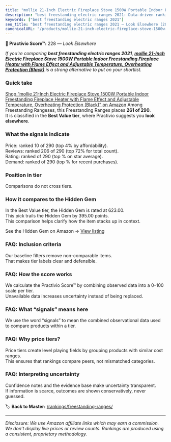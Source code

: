```yaml
---
title: "mollie 21-Inch Electric Fireplace Stove 1500W Portable Indoor Freestanding Fireplace Heater with Flame Effect and Adjustable Temperature, Overheating Protection (Black)"
description: "best freestanding electric ranges 2021: Data-driven ranking using the Practivio Score™. Positioned by quality, value, demand, findability, momentum."
keywords: ["best freestanding electric ranges 2021"]
seo_title: "best freestanding electric ranges 2021 — Look Elsewhere (2025)"
canonicalURL: "/products/mollie-21-inch-electric-fireplace-stove-1500w-portable-indoor-freestanding-fireplace-heater-with-flame-effect-and-adjustable-temperature-overheating-protection-black-B0CM5NMYTF/"
---
```


**🚫 Practivio Score™:** 228 — _Look Elsewhere_


*If you're comparing **best freestanding electric ranges 2021**, **[mollie 21-Inch Electric Fireplace Stove 1500W Portable Indoor Freestanding Fireplace Heater with Flame Effect and Adjustable Temperature, Overheating Protection (Black)](https://www.amazon.com/dp/B0CM5NMYTF?tag=practivio-20)** is a strong alternative to put on your shortlist.*
### Quick take
[Shop “mollie 21-Inch Electric Fireplace Stove 1500W Portable Indoor Freestanding Fireplace Heater with Flame Effect and Adjustable Temperature, Overheating Protection (Black)” on Amazon](https://www.amazon.com/dp/B0CM5NMYTF?tag=practivio-20)
Among Freestanding Rangeses, this Freestanding Ranges places **261 of 290**.  
It is classified in the **Best Value tier**, where Practivio suggests you **look elsewhere**.

### What the signals indicate
Price: ranked 10 of 290 (top 4% by affordability).  
Reviews: ranked 206 of 290 (top 72% for total count).  
Rating: ranked  of 290 (top % on star average).  
Demand: ranked  of 290 (top % for recent purchases).

### Position in tier
Comparisons do not cross tiers.

### How it compares to the Hidden Gem
In the Best Value tier, the Hidden Gem is rated at 623.00.  
This pick trails the Hidden Gem by 395.00 points.  
This comparison helps clarify how the item stacks up in context.  

See the Hidden Gem on Amazon → [View listing](https://www.amazon.com/dp/B09JKLY86J?tag=practivio-20)

### FAQ: Inclusion criteria
Our baseline filters remove non-comparable items.  
That makes tier labels clear and defensible.

### FAQ: How the score works
We calculate the Practivio Score™ by combining observed data into a 0–100 scale per tier.  
Unavailable data increases uncertainty instead of being replaced.

### FAQ: What “signals” means here
We use the word “signals” to mean the combined observational data used to compare products within a tier.

### FAQ: Why price tiers?
Price tiers create level playing fields by grouping products with similar cost ranges.  
This ensures that rankings compare peers, not mismatched categories.

### FAQ: Interpreting uncertainty
Confidence notes and the evidence base make uncertainty transparent.  
If information is scarce, outcomes are shown conservatively, never guessed.


🏷️ **Back to Master:** [/rankings/freestanding-ranges/](/rankings/freestanding-ranges/)

---
_Disclosure: We use Amazon affiliate links which may earn a commission. We don’t display live prices or review counts. Rankings are produced using a consistent, proprietary methodology._
